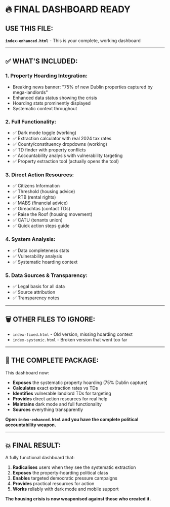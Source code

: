 # 🔥 FINAL DASHBOARD READY

## **USE THIS FILE:**
**`index-enhanced.html`** - This is your complete, working dashboard

---

## ✅ **WHAT'S INCLUDED:**

### **1. Property Hoarding Integration:**
- Breaking news banner: "75% of new Dublin properties captured by mega-landlords"
- Enhanced data status showing the crisis
- Hoarding stats prominently displayed
- Systematic context throughout

### **2. Full Functionality:**
- ✅ Dark mode toggle (working)
- ✅ Extraction calculator with real 2024 tax rates
- ✅ County/constituency dropdowns (working)
- ✅ TD finder with property conflicts
- ✅ Accountability analysis with vulnerability targeting
- ✅ Property extraction tool (actually opens the tool)

### **3. Direct Action Resources:**
- ✅ Citizens Information
- ✅ Threshold (housing advice)
- ✅ RTB (rental rights)
- ✅ MABS (financial advice)
- ✅ Oireachtas (contact TDs)
- ✅ Raise the Roof (housing movement)
- ✅ CATU (tenants union)
- ✅ Quick action steps guide

### **4. System Analysis:**
- ✅ Data completeness stats
- ✅ Vulnerability analysis
- ✅ Systematic hoarding context

### **5. Data Sources & Transparency:**
- ✅ Legal basis for all data
- ✅ Source attribution
- ✅ Transparency notes

---

## 🗑️ **OTHER FILES TO IGNORE:**
- `index-fixed.html` - Old version, missing hoarding context
- `index-systemic.html` - Broken version that went too far

---

## 🎯 **THE COMPLETE PACKAGE:**
This dashboard now:
- **Exposes** the systematic property hoarding (75% Dublin capture)
- **Calculates** exact extraction rates vs TDs
- **Identifies** vulnerable landlord TDs for targeting
- **Provides** direct action resources for real help
- **Maintains** dark mode and full functionality
- **Sources** everything transparently

**Open `index-enhanced.html` and you have the complete political accountability weapon.**

---

## 💥 **FINAL RESULT:**
A fully functional dashboard that:
1. **Radicalises** users when they see the systematic extraction
2. **Exposes** the property-hoarding political class
3. **Enables** targeted democratic pressure campaigns
4. **Provides** practical resources for action
5. **Works** reliably with dark mode and mobile support

**The housing crisis is now weaponised against those who created it.**